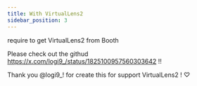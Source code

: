 ```yaml
---
title: With VirtualLens2
sidebar_position: 3
---
```


require to get VirtualLens2 from Booth

Please check out the githud https://x.com/logi9_/status/1825100957560303642 !!

Thank you @logi9_! for create this for support VirtualLens2 ! ♡


